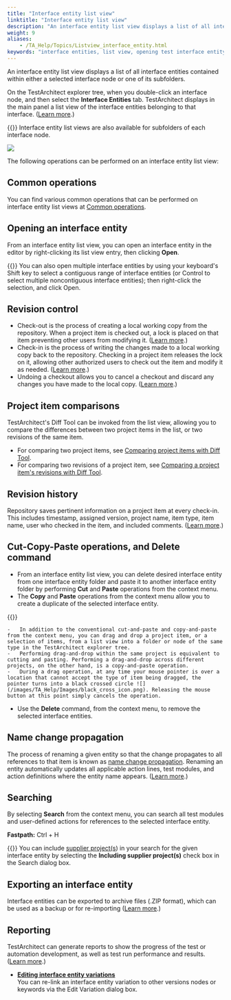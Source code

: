 ```yaml
--- 
title: "Interface entity list view"
linktitle: "Interface entity list view"
description: "An interface entity list view displays a list of all interface entities contained within either a selected interface node or one of its subfolders."
weight: 9
aliases: 
    - /TA_Help/Topics/Listview_interface_entity.html
keywords: "interface entities, list view, opening test interface entity, list view, interface entities, check in, list view, interface entities, check out, list view, interface entities, undo, history, renaming, exporting, reporting, sorting, copying text, filters, list view, test modules, editing multiple fields"
---
```


An interface entity list view displays a list of all interface entities contained within either a selected interface node or one of its subfolders.

On the TestArchitect explorer tree, when you double-click an interface node, and then select the **Interface Entities** tab. TestArchitect displays in the main panel a list view of the interface entities belonging to that interface. \([Learn more](/TA_Help/Topics/Interface_entities_and_elements.html#section.Interface_entity).\)

{{<note>}} Interface entity list views are also available for subfolders of each interface node.

![](/images/TA_Help/Images/Listview_interface_entity.png)

The following operations can be performed on an interface entity list view:

## Common operations

You can find various common operations that can be performed on interface entity list views at [Common operations](/TA_Help/Topics/Listview_common_operations.html).

## Opening an interface entity

From an interface entity list view, you can open an interface entity in the editor by right-clicking its list view entry, then clicking **Open**.

{{<tip>}} You can also open multiple interface entities by using your keyboard's Shift key to select a contiguous range of interface entities \(or Control to select multiple noncontiguous interface entities\); then right-click the selection, and click Open.

## Revision control

-   Check-out is the process of creating a local working copy from the repository. When a project item is checked out, a lock is placed on that item preventing other users from modifying it. \([Learn more](/TA_Help/Topics/Project_items_checkout.html).\)
-   Check-in is the process of writing the changes made to a local working copy back to the repository. Checking in a project item releases the lock on it, allowing other authorized users to check out the item and modify it as needed. \([Learn more](/TA_Help/Topics/Project_items_checkin.html).\)
-   Undoing a checkout allows you to cancel a checkout and discard any changes you have made to the local copy. \([Learn more](/TA_Help/Topics/Project_items_undo_checkout.html).\)

## Project item comparisons

TestArchitect's Diff Tool can be invoked from the list view, allowing you to compare the differences between two project items in the list, or two revisions of the same item.

-   For comparing two project items, see [Comparing project items with Diff Tool](/TA_Help/Topics/ug_diff_tool_comparing_items.html).
-   For comparing two revisions of a project item, see [Comparing a project item's revisions with Diff Tool](/TA_Help/Topics/ug_diff_tool_comparing_revisions.html).

## Revision history

Repository saves pertinent information on a project item at every check-in. This includes timestamp, assigned version, project name, item type, item name, user who checked in the item, and included comments. \([Learn more](/TA_Help/Topics/Project_items_history.html).\)

## Cut-Copy-Paste operations, and Delete command

-   From an interface entity list view, you can delete desired interface entity from one interface entity folder and paste it to another interface entity folder by performing **Cut** and **Paste** operations from the context menu.
-   The **Copy** and **Paste** operations from the context menu allow you to create a duplicate of the selected interface entity.

{{<tip>}}

    -   In addition to the conventional cut-and-paste and copy-and-paste from the context menu, you can drag and drop a project item, or a selection of items, from a list view into a folder or node of the same type in the TestArchitect explorer tree.
    -   Performing drag-and-drop within the same project is equivalent to cutting and pasting. Performing a drag-and-drop across different projects, on the other hand, is a copy-and-paste operation.
    -   During a drag operation, at any time your mouse pointer is over a location that cannot accept the type of item being dragged, the pointer turns into a black crossed circle ![](/images/TA_Help/Images/black_cross_icon.png). Releasing the mouse button at this point simply cancels the operation.
-   Use the **Delete** command, from the context menu, to remove the selected interface entities.

## Name change propagation

The process of renaming a given entity so that the change propagates to all references to that item is known as [name change propagation](/TA_Glossary/Topics/glossaryNameChangePropagation.html). Renaming an entity automatically updates all applicable action lines, test modules, and action definitions where the entity name appears. \([Learn more](/TA_Help/Topics/Project_and_project_items_rename_refactoring.html).\)

## Searching

By selecting **Search** from the context menu, you can search all test modules and user-defined actions for references to the selected interface entity.

**Fastpath:** Ctrl + H

{{<tip>}} You can include [supplier project\(s](/TA_Help/Topics/Project_subscription.html)\) in your search for the given interface entity by selecting the **Including supplier project\(s\)** check box in the Search dialog box.

## Exporting an interface entity

Interface entities can be exported to archive files \(.ZIP format\), which can be used as a backup or for re-importing \([Learn more](/TA_Help/Topics/Interface_entity_exporting.html#step_vft_h3f_fw).\)

## Reporting

TestArchitect can generate reports to show the progress of the test or automation development, as well as test run performance and results. \([Learn more](/TA_Help/Topics/Report_producing.html#choice_oj2_cwb_cw).\)

-   **[Editing interface entity variations](/TA_Help/Topics/Listview_interface_entity_edit_variation.html)**  
You can re-link an interface entity variation to other versions nodes or keywords via the Edit Variation dialog box.




